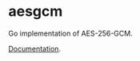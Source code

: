 # aesgcm
Go implementation of AES-256-GCM.

[Documentation](http://godoc.org/github.com/mc2soft/aesgcm).
